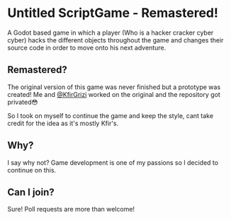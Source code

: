 # Untitled ScriptGame - Remastered!
A Godot based game in which a player (Who is a hacker cracker cyber cyber) hacks the different objects throughout the game and changes their source code in order to move onto his next adventure.

## Remastered?
The original version of this game was never finished but a prototype was created!
Me and [@KfirGrizi](https://github.com/KfirGrizi) worked on the original and the repository got privated😳

So I took on myself to continue the game and keep the style, cant take credit for the idea as it's mostly Kfir's.

## Why?
I say why not?
Game development is one of my passions so I decided to continue on this.

## Can I join?
Sure! Poll requests are more than welcome!
